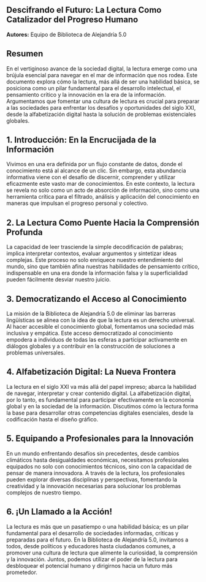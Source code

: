 ## Descifrando el Futuro: La Lectura Como Catalizador del Progreso Humano

**Autores:** Equipo de Biblioteca de Alejandría 5.0

## Resumen

En el vertiginoso avance de la sociedad digital, la lectura emerge como una brújula esencial para navegar en el mar de información que nos rodea. Este documento explora cómo la lectura, más allá de ser una habilidad básica, se posiciona como un pilar fundamental para el desarrollo intelectual, el pensamiento crítico y la innovación en la era de la información. Argumentamos que fomentar una cultura de lectura es crucial para preparar a las sociedades para enfrentar los desafíos y oportunidades del siglo XXI, desde la alfabetización digital hasta la solución de problemas existenciales globales.

## 1. Introducción: En la Encrucijada de la Información

Vivimos en una era definida por un flujo constante de datos, donde el conocimiento está al alcance de un clic. Sin embargo, esta abundancia informativa viene con el desafío de discernir, comprender y utilizar eficazmente este vasto mar de conocimientos. En este contexto, la lectura se revela no solo como un acto de absorción de información, sino como una herramienta crítica para el filtrado, análisis y aplicación del conocimiento en maneras que impulsan el progreso personal y colectivo.

## 2. La Lectura Como Puente Hacia la Comprensión Profunda

La capacidad de leer trasciende la simple decodificación de palabras; implica interpretar contextos, evaluar argumentos y sintetizar ideas complejas. Este proceso no solo enriquece nuestro entendimiento del mundo, sino que también afina nuestras habilidades de pensamiento crítico, indispensable en una era donde la información falsa y la superficialidad pueden fácilmente desviar nuestro juicio.

## 3. Democratizando el Acceso al Conocimiento

La misión de la Biblioteca de Alejandría 5.0 de eliminar las barreras lingüísticas se alinea con la idea de que la lectura es un derecho universal. Al hacer accesible el conocimiento global, fomentamos una sociedad más inclusiva y empática. Este acceso democratizado al conocimiento empodera a individuos de todas las esferas a participar activamente en diálogos globales y a contribuir en la construcción de soluciones a problemas universales.

## 4. Alfabetización Digital: La Nueva Frontera

La lectura en el siglo XXI va más allá del papel impreso; abarca la habilidad de navegar, interpretar y crear contenido digital. La alfabetización digital, por lo tanto, es fundamental para participar efectivamente en la economía global y en la sociedad de la información. Discutimos cómo la lectura forma la base para desarrollar otras competencias digitales esenciales, desde la codificación hasta el diseño gráfico.

## 5. Equipando a Profesionales para la Innovación

En un mundo enfrentando desafíos sin precedentes, desde cambios climáticos hasta desigualdades económicas, necesitamos profesionales equipados no solo con conocimientos técnicos, sino con la capacidad de pensar de manera innovadora. A través de la lectura, los profesionales pueden explorar diversas disciplinas y perspectivas, fomentando la creatividad y la innovación necesarias para solucionar los problemas complejos de nuestro tiempo.

## 6. ¡Un Llamado a la Acción!

La lectura es más que un pasatiempo o una habilidad básica; es un pilar fundamental para el desarrollo de sociedades informadas, críticas y preparadas para el futuro. En la Biblioteca de Alejandría 5.0, invitamos a todos, desde políticos y educadores hasta ciudadanos comunes, a promover una cultura de lectura que alimente la curiosidad, la comprensión y la innovación. Juntos, podemos utilizar el poder de la lectura para desbloquear el potencial humano y dirigirnos hacia un futuro más prometedor.